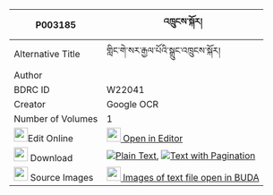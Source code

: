 |P003185|འཁྲུངས་སྐོར། 
| --- | --- 
|Alternative Title |གླིང་གེ་སར་རྒྱལ་པོའི་སྒྲུང་འཁྲུངས་སྐོར།
|Author | 
|BDRC ID | W22041
|Creator | Google OCR
|Number of Volumes| 1
|<img width="25" src="https://img.icons8.com/color/25/000000/edit-property.png">Edit Online| [<img width="25" src="https://avatars.githubusercontent.com/u/45091458?s=200&v=4"> Open in Editor](http://editor.openpecha.org/P003185)
|<img width="25" src="https://img.icons8.com/fluent/48/000000/download-2.png"/>  Download | [![](https://img.icons8.com/color/20/000000/txt.png)Plain Text](https://github.com/Openpecha/P003185/releases/download/v1/trung_kor_plain_P003185.zip), [![](https://img.icons8.com/color/20/000000/txt.png)Text with Pagination](https://github.com/Openpecha/P003185/releases/download/v1/trung_kor_pages_P003185.zip)
|<img width="25" src="https://img.icons8.com/plasticine/100/000000/pictures-folder.png"/>  Source Images | [<img width="25" src="https://library.bdrc.io/icons/BUDA-small.svg"> Images of text file open in BUDA](https://library.bdrc.io/show/bdr:W22041)